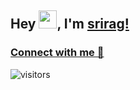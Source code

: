 ## Hey <img src="https://github.com/TheDudeThatCode/TheDudeThatCode/blob/master/Assets/Hi.gif" width="29">, I'm [srirag!](https://www.linkedin.com/in/sreerag-u/) 
### [Connect with me 💬](https://www.linkedin.com/in/sreerag-u/) 
![visitors](https://visitor-badge.laobi.icu/badge?page_id=strawhatrag.strawhatrag)
